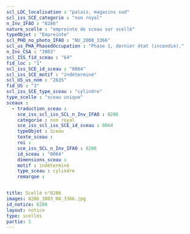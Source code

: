 ```yaml
---
scl_LOC_localisation : "palais, magasins sud"
scl_iss_SCE_categorie : "non royal"
n_Inv_IFAO : "8286"
nature_scelle : "empreinte de sceau sur scellé"
typeObjet : "Empreinte"
scl_PHO_no_photo_IFAO : "NU_2008_3366"
scl_us_PHA_PhasedOccupation : "Phase 1, dernier état (incendié)."
n_Inv_CSA : "3003"
scl_ISS_fid_sceau : "64"
fid_loc : "1"
scl_iss_SCE_id_sceau : "0064"
scl_iss_SCE_motif : "indéterminé"
scl_US_us_nom : "2635"
fid_US : "3"
scl_iss_SCE_type_sceau : "cylindre"
type_scelle : "sceau unique"
sceaux :
  - traduction_sceau : 
    sce_iss_scl_iss_SCL_n_Inv_IFAO : 8286
    categorie : non royal
    sce_iss_scl_iss_SCE_id_sceau : 0064
    typeObjet : Sceau
    texte_sceau : 
    roi : 
    sce_iss_SCL_n_Inv_IFAO : 8286
    id_sceau : "0064"
    dimensions_sceau : 
    motif : indéterminé
    type_sceau : cylindre
    remarque : 


title: Scellé n°8286
images: 8286_3003_08_3366.jpg
id_notice: 8286
layout: notice
type: scelles
partie: 1
---
```

